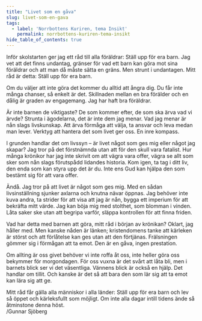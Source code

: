 ```yaml
---
title: "Livet som en gåva"
slug: livet-som-en-gava
tags:
  - label: 'Norrbottens Kuriren, tema Insikt'
    permalink: norrbottens-kuriren-tema-insikt
hide_table_of_contents: true
---
```

Inför skolstarten ger jag ett råd till alla föräldrar: Ställ upp för era barn. Jag vet att det finns undantag, gränser för vad ett barn kan göra mot sina föräldrar och att man då måste sätta en gräns. Men strunt i undantagen. Mitt råd är detta: Ställ upp för era barn.

<!--truncate-->

Om du väljer att inte göra det kommer du alltid att ångra dig. Du får inte många chanser, så enkelt är det. Skillnaden mellan en bra förälder och en dålig är graden av engagemang. Jag har haft bra föräldrar.

Är inte barnen de viktigaste? De som kommer efter, de som ska ärva vad vi ärvde? Strunta i ägodelarna, det är inte dem jag menar. Vad jag menar är nån slags livskunskap. Att ärva förmåga att välja, ta ansvar och leva medan man lever. Verktyg att hantera det som livet ger oss. En inre kompass.

I grunden handlar det om livssyn – är livet något som ges mig eller något jag skapar? Jag tror på det förstnämnda utan att för den skull vara fatalist. Hur många krönikor har jag inte skrivit om att vägra vara offer, vägra se allt som sker som nån slags förutspådd lidandes historia. Kom igen, ta tag i ditt liv, den enda som kan styra upp det är du. Inte ens Gud kan hjälpa den som bestämt sig för att vara offer. 

Ändå. Jag tror på att livet är något som ges mig. Med en sådan livsinställning sjunker axlarna och knutna nävar öppnas. Jag behöver inte kuva andra, ta strider för att visa att jag är nån, bygga ett imperium för att bekräfta mitt värde. Jag kan böja mig med stolthet, som blomman i vinden. Låta saker ske utan att begripa varför, släppa kontrollen för att finna friden. 

Vad har detta med barnen att göra, mitt råd i början av krönikan? Oklart, jag håller med. Men kanske nåden är länken; kristendomens tanke att kärleken är störst och att förlåtelse kan ges utan att den förtjänas. Frälsningen gömmer sig i förmågan att ta emot. Den är en gåva, ingen prestation.

Om allting är oss givet behöver vi inte roffa åt oss, inte heller göra oss bekymmer för morgondagen. För oss vuxna är det svårt att låta bli, men i barnets blick ser vi det väsentliga. Vännens blick är också en hjälp. Det handlar om tillit. Och kanske är det så att bara den som lär sig att ta emot kan lära sig att ge. 

Mitt råd får gälla alla människor i alla länder: Ställ upp för era barn och lev så öppet och kärleksfullt som möjligt. Om inte alla dagar intill tidens ände så åtminstone denna höst.  
/Gunnar Sjöberg
